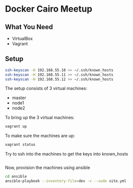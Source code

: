 # Docker Cairo Meetup

## What You Need

- VirtualBox
- Vagrant

## Setup

```bash
ssh-keyscan -H 192.168.55.10 >> ~/.ssh/known_hosts
ssh-keyscan -H 192.168.55.11 >> ~/.ssh/known_hosts
ssh-keyscan -H 192.168.55.12 >> ~/.ssh/known_hosts
```

The setup consists of 3 virtual machines:
- master
- node1
- node2

To bring up the 3 virtual machines:

```bash
vagrant up
```

To make sure the machines are up:

```bash
vagrant status
```

Try to ssh into the machines to get the keys into known_hosts

```bash

```

Now, provision the machines using ansible

```bash
cd ansible
ansible-playbook --inventory-file=dev -v --sudo site.yml
```
